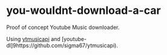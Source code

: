 # you-wouldnt-download-a-car
Proof of concept Youtube Music downloader.

Using [ytmusicapi](https://github.com/sigma67/ytmusicapi) and [youtube-dl]9https://github.com/sigma67/ytmusicapi).  
